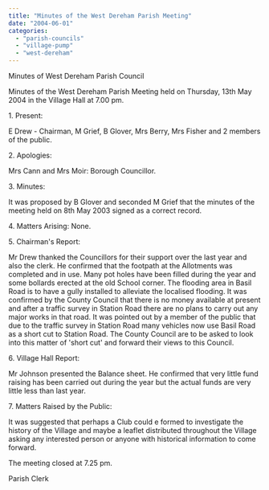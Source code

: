 ```yaml
---
title: "Minutes of the West Dereham Parish Meeting"
date: "2004-06-01"
categories: 
  - "parish-councils"
  - "village-pump"
  - "west-dereham"
---
```


Minutes of West Dereham Parish Council

Minutes of the West Dereham Parish Meeting held on Thursday, 13th May 2004 in the Village Hall at 7.00 pm.

1\. Present:

E Drew - Chairman, M Grief, B Glover, Mrs Berry, Mrs Fisher and 2 members of the public.

2\. Apologies:

Mrs Cann and Mrs Moir: Borough Councillor.

3\. Minutes:

It was proposed by B Glover and seconded M Grief that the minutes of the meeting held on 8th May 2003 signed as a correct record.

4\. Matters Arising: None.

5\. Chairman's Report:

Mr Drew thanked the Councillors for their support over the last year and also the clerk. He confirmed that the footpath at the Allotments was completed and in use. Many pot holes have been filled during the year and some bollards erected at the old School corner. The flooding area in Basil Road is to have a gully installed to alleviate the localised flooding. It was confirmed by the County Council that there is no money available at present and after a traffic survey in Station Road there are no plans to carry out any major works in that road. It was pointed out by a member of the public that due to the traffic survey in Station Road many vehicles now use Basil Road as a short cut to Station Road. The County Council are to be asked to look into this matter of 'short cut' and forward their views to this Council.

6\. Village Hall Report:

Mr Johnson presented the Balance sheet. He confirmed that very little fund raising has been carried out during the year but the actual funds are very little less than last year.

7\. Matters Raised by the Public:

It was suggested that perhaps a Club could e formed to investigate the history of the Village and maybe a leaflet distributed throughout the Village asking any interested person or anyone with historical information to come forward.

The meeting closed at 7.25 pm.

Parish Clerk
